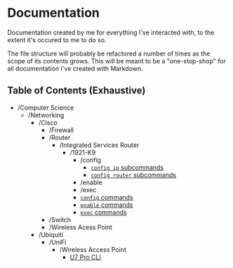 # Documentation

Documentation created by me for everything I've interacted with,
to the extent it's occured to me to do so.

The file structure will probably be refactored a number of times as
the scope of its contents grows. This will be meant to be a "one-stop-shop"
for all documentation I've created with Markdown.

## Table of Contents (Exhaustive)

- /Computer Science
    - /Networking
        - /Cisco
            - /Firewall
            - /Router
                - /Integrated Services Router
                    - /1921-K9
                        - /config
                            - [`config ip` subcommands](/Computer%20Science/Networking/Cisco/Router/Integrated%20Services%20Router/1921-K9/config/config%20ip.md)
                            - [`config router` subcommands](/Computer%20Science/Networking/Cisco/Router/Integrated%20Services%20Router/1921-K9/config/config%20router.md)
                        - /enable
                        - /exec
                        - [`config` commands](/Computer%20Science/Networking/Cisco/Router/Integrated%20Services%20Router/1921-K9/config.md)
                        - [`enable` commands](/Computer%20Science/Networking/Cisco/Router/Integrated%20Services%20Router/1921-K9/enable.md)
                        - [`exec` commands](/Computer%20Science/Networking/Cisco/Router/Integrated%20Services%20Router/1921-K9/exec.md)
            - /Switch
            - /Wireless Acess Point
        - /Ubiquiti
            - /UniFi
                - /Wireless Access Point
                    - [U7 Pro CLI](/Computer%20Science/Networking/Ubiquiti/UniFi/Wireless%20Access%20Point/U7-Pro%20CLI.md)
